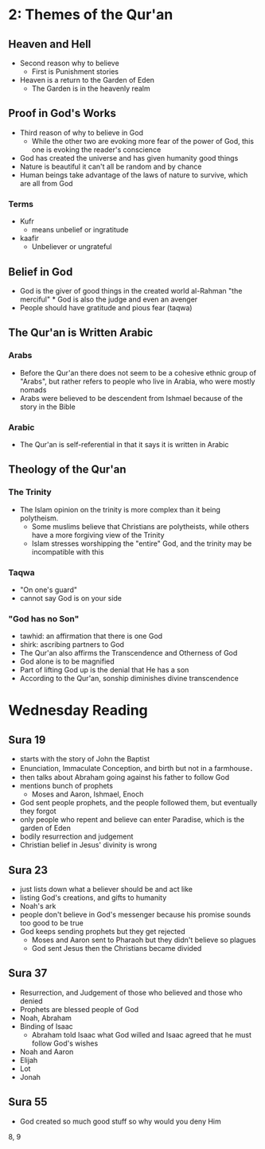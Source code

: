 # 2: Themes of the Qur'an

## Heaven and Hell
* Second reason why to believe 
	* First is Punishment stories
* Heaven is a return to the Garden of Eden
	* The Garden is in the heavenly realm


## Proof in God's Works
* Third reason of why to believe in God
	* While the other two are evoking more fear of the power of God, this one is evoking the reader's conscience 
* God has created the universe and has given humanity good things
* Nature is beautiful it can't all be random and by chance
* Human beings take advantage of the laws of nature to survive, which are all from God

### Terms
* Kufr 
	* means unbelief or ingratitude
* kaafir
	* Unbeliever or ungrateful

## Belief in God
* God is the giver of good things in the created world al-Rahman "the merciful" * God is also the judge and even an avenger
* People should have gratitude and pious fear (taqwa)

## The Qur'an is Written Arabic 
### Arabs
* Before the Qur'an there does not seem to be a cohesive ethnic group of "Arabs", but rather refers to people who live in Arabia, who were mostly nomads
* Arabs were believed to be descendent from Ishmael because of the story in the Bible

### Arabic
* The Qur'an is self-referential in that it says it is written in Arabic

## Theology of the Qur'an
### The Trinity
* The Islam opinion on the trinity is more complex than it being polytheism. 
	* Some muslims believe that Christians are polytheists, while others have a more forgiving view of the Trinity
	* Islam stresses worshipping the "entire" God, and the trinity may be incompatible with this

### Taqwa
* "On one's guard"
* cannot say God is on your side

### "God has no Son"
* tawhid: an affirmation that there is one God
* shirk:   ascribing partners to God
* The Qur'an also affirms the Transcendence and Otherness of God
* God alone is to be magnified
* Part of lifting God up is the denial that He has a son
* According to the Qur'an, sonship diminishes divine transcendence

# Wednesday Reading
## Sura 19
* starts with the story of John the Baptist
* Enunciation, Immaculate Conception, and birth but not in a farmhouse．
* then talks about Abraham going against his father to follow God
* mentions bunch of prophets
	* Moses and Aaron, Ishmael, Enoch
* God sent people prophets, and the people followed them, but eventually they forgot
* only people who repent and believe can enter Paradise, which is the garden of Eden
* bodily resurrection and judgement
* Christian belief in Jesus' divinity is wrong

## Sura 23
* just lists down what a believer should be and act like
* listing God's creations, and gifts to humanity
* Noah's ark
* people don't believe in God's messenger because his promise sounds too good to be true
* God keeps sending prophets but they get rejected
	* Moses and Aaron sent to Pharaoh but they didn't believe so plagues
	* God sent Jesus then the Christians became divided 

## Sura 37
* Resurrection, and Judgement of those who believed and those who denied
* Prophets are blessed people of God 
* Noah, Abraham
* Binding of Isaac
	* Abraham told Isaac what God willed and Isaac agreed that he must follow God's wishes
* Noah and Aaron
* Elijah
* Lot
* Jonah

## Sura 55
* God created so much good stuff so why would you deny Him




8, 9





